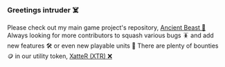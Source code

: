 ### Greetings intruder ☠️

Please check out my main game project's repository, [Ancient Beast 🐺](https://github.com/FreezingMoon/AncientBeast)
Always looking for more contributors to squash various bugs 🪳 and add new features 🛠️ or even new playable units 👻
There are plenty of bounties 🪙 in our utility token, [XatteR (XTR) ❌](https://github.com/FreezingMoon/AncientBeast/wiki/Token) 
